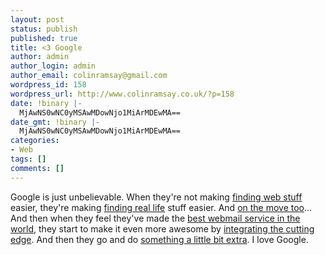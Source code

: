 ```yaml
---
layout: post
status: publish
published: true
title: <3 Google
author: admin
author_login: admin
author_email: colinramsay@gmail.com
wordpress_id: 158
wordpress_url: http://www.colinramsay.co.uk/?p=158
date: !binary |-
  MjAwNS0wNC0yMSAwMDowNjo1MiArMDEwMA==
date_gmt: !binary |-
  MjAwNS0wNC0yMSAwMDowNjo1MiArMDEwMA==
categories:
- Web
tags: []
comments: []
---
```

<p>Google is just unbelievable. When they're not making <a href="http://www.google.com">finding web stuff</a> easier, they're making <a href="http://maps.google.co.uk/">finding real life</a> stuff easier. And <a href="http://www.google.co.uk/mobile">on the move too</a>... And then when they feel they've made the <a href="http://www.gmail.com">best webmail service in the world</a>, they start to make it even more awesome by <a href="http://slashdot.org/article.pl?sid=05/04/20/148212&from=rss">integrating the cutting edge</a>. And then they go and do <a href="http://www.google.com/googleblog/2005/04/from-lost-to-found.html">something a little bit extra</a>. I love Google.</p>
